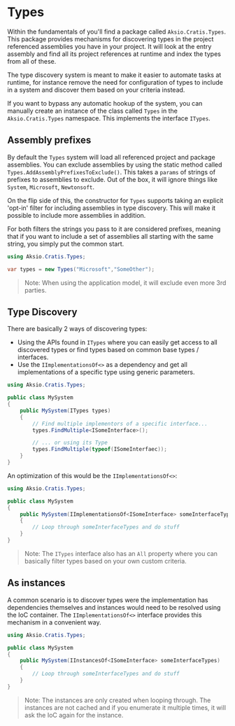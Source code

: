 # Types

Within the fundamentals of you'll find a package called `Aksio.Cratis.Types`.
This package provides mechanisms for discovering types in the project referenced assemblies
you have in your project. It will look at the entry assembly and find all its project references
at runtime and index the types from all of these.

The type discovery system is meant to make it easier to automate tasks at runtime, for instance
remove the need for configuration of types to include in a system and discover them based on your
criteria instead.

If you want to bypass any automatic hookup of the system, you can manually create an instance of
the class called `Types` in the `Aksio.Cratis.Types` namespace. This implements the interface `ITypes`.

## Assembly prefixes

By default the `Types` system will load all referenced project and package assemblies.
You can exclude assemblies by using the static method called `Types.AddAssemblyPrefixesToExclude()`.
This takes a `params` of strings of prefixes to assemblies to exclude.
Out of the box, it will ignore things like `System`, `Microsoft`, `Newtonsoft`.

On the flip side of this, the constructor for `Types` supports taking an explicit 'opt-in' filter for including assemblies
in type discovery. This will make it possible to include more assemblies in addition.

For both filters the strings you pass to it are considered prefixes, meaning that if you want to include
a set of assemblies all starting with the same string, you simply put the common start.

```csharp
using Aksio.Cratis.Types;

var types = new Types("Microsoft","SomeOther");
```

> Note: When using the application model, it will exclude even more 3rd parties.

## Type Discovery

There are basically 2 ways of discovering types:

* Using the APIs found in `ITypes` where you can easily get access to all discovered types or find types based on common base types / interfaces.
* Use the `IImplementationsOf<>` as a dependency and get all implementations of a specific type using generic parameters.

```csharp
using Aksio.Cratis.Types;

public class MySystem
{
    public MySystem(ITypes types)
    {
        // Find multiple implementors of a specific interface...
        types.FindMultiple<ISomeInterface>();

        // ... or using its Type
        types.FindMultiple(typeof(ISomeInterfaec));
    }
}
```

An optimization of this would be the `IImplementationsOf<>`:

```csharp
using Aksio.Cratis.Types;

public class MySystem
{
    public MySystem(IImplementationsOf<ISomeInterface> someInterfaceTypes)
    {
        // Loop through someInterfaceTypes and do stuff
    }
}
```

> Note: The `ITypes` interface also has an `All` property where you can basically filter types based on your own custom criteria.

## As instances

A common scenario is to discover types were the implementation has dependencies themselves and instances would need to be resolved using
the IoC container. The `IImplementationsOf<>` interface provides this mechanism in a convenient way.

```csharp
using Aksio.Cratis.Types;

public class MySystem
{
    public MySystem(IInstancesOf<ISomeInterface> someInterfaceTypes)
    {
        // Loop through someInterfaceTypes and do stuff
    }
}
```

> Note: The instances are only created when looping through. The instances are not cached and if you enumerate it multiple times, it will ask the IoC again for the instance.
